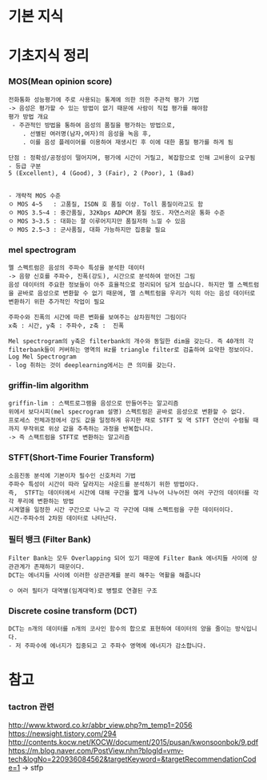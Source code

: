 # 기본 지식

# 기초지식 정리

### MOS(Mean opinion score)
```
전화통화 성능평가에 주로 사용되는 통계에 의한 의한 주관적 평가 기법
-> 음성은 평가할 수 있는 방법이 없기 때문에 사람이 직접 평가를 해야함 
평가 방법 개요
 - 주관적인 방법을 통하여 음성의 품질을 평가하는 방법으로, 
    . 선별된 여러명(남자,여자)의 음성을 녹음 후,
    . 이를 음성 플레이어를 이용하여 재생시킨 후 이에 대한 품질 평가를 하게 됨
        
단점 : 정확성/공정성이 떨어지며, 평가에 시간이 거릴고, 복잡함으로 인해 고비용이 요구됨
- 등급 구분 
5 (Excellent), 4 (Good), 3 (Fair), 2 (Poor), 1 (Bad)


- 개략적 MOS 수준
ㅇ MOS 4~5   : 고품질, ISDN 호 품질 이상. Toll 품질이라고도 함
ㅇ MOS 3.5~4 : 중간품질, 32Kbps ADPCM 품질 정도. 자연스러운 통화 수준
ㅇ MOS 3~3.5 : 대화는 잘 이루어지지만 품질저하 느낄 수 있음
ㅇ MOS 2.5~3 : 군사품질, 대화 가능하지만 집중할 필요
```

### mel spectrogram

```
멜 스펙트럼은 음성의 주파수 특성을 분석한 데이터
-> 음향 신호를 주파수, 진폭(강도), 시간으로 분석하여 얻어진 그림
음성 데이터의 주요한 정보들이 아주 효율적으로 정리되어 담겨 있습니다. 하지만 멜 스펙트럼을 곧바로 음성으로 변환할 수 없기 때문에, 멜 스펙트럼을 우리가 익히 아는 음성 데이터로 변환하기 위한 추가적인 작업이 필요

주파수와 진폭의 시간에 따른 변화를 보여주는 삼차원적인 그림이다 
x축 : 시간, y축 : 주파수, z축 :  진폭

Mel spectrogram의 y축은 filterbank의 개수와 동일한 dim을 갖는다. 즉 40개의 각 filterbank들이 커버하는 영역의 Hz를 triangle filter로 검출하여 요약한 정보이다.
Log Mel Spectrogram
- log 취하는 것이 deeplearning에서는 큰 의미를 갖는다.
```

### griffin-lim algorithm

```
griffin-lim : 스팩트로그램을 음성으로 만들어주는 알고리즘
위에서 보다시피(mel specrogram 설명) 스펙트럼은 곧바로 음성으로 변환할 수 없다.
프로세스 전체과정에서 강도 값을 일정하게 유지한 채로 STFT 및 역 STFT 연산이 수렴될 때까지 무작위로 위상 값을 추측하는 과정을 반복합니다.
-> 즉 스팩트럼을 STFT로 변환하는 알고리즘
```

### STFT(Short-Time Fourier Transform)

```
소음진동 분석에 기본이자 필수인 신호처리 기법
주파수 특성이 시간이 따라 달라지는 사운드를 분석하기 위한 방법이다.
즉,  STFT는 데이터에서 시간에 대해 구간을 짧게 나누어 나누어진 여러 구간의 데이터를 각각 푸리에 변환하는 방법
시계열을 일정한 시간 구간으로 나누고 각 구간에 대해 스펙트럼을 구한 데이터이다. 
시간-주파수의 2차원 데이터로 나타난다.
```

###  필터 뱅크 (Filter Bank)

```
Filter Bank는 모두 Overlapping 되어 있기 때문에 Filter Bank 에너지들 사이에 상관관계가 존재하기 때문이다. 
DCT는 에너지들 사이에 이러한 상관관계를 분리 해주는 역활을 해줍니다

ㅇ 여러 필터가 대역별(임계대역)로 병렬로 연결된 구조
```

### Discrete cosine transform (DCT)

```
DCT는 n개의 데이터를 n개의 코사인 함수의 합으로 표현하여 데이터의 양을 줄이는 방식입니다.
- 저 주파수에 에너지가 집중되고 고 주파수 영역에 에너지가 감소합니다.
```























# 참고 
### tactron 관련
http://www.ktword.co.kr/abbr_view.php?m_temp1=2056 <br>
https://newsight.tistory.com/294 <br>
http://contents.kocw.net/KOCW/document/2015/pusan/kwonsoonbok/9.pdf <br>
https://m.blog.naver.com/PostView.nhn?blogId=vmv-tech&logNo=220936084562&targetKeyword=&targetRecommendationCode=1 -> stfp <br>

